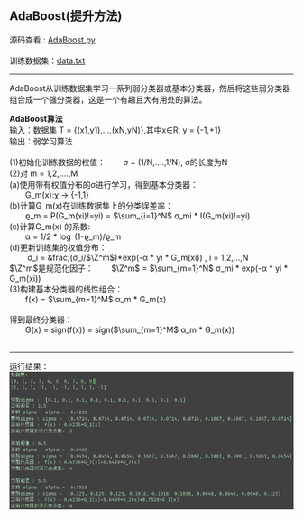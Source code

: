 ## AdaBoost(提升方法)

源码查看 : [AdaBoost.py](AdaBoost.py) <br>
<br>
训练数据集：[data.txt](data.txt)<br>

***

AdaBoost从训练数据集学习一系列弱分类器或基本分类器，然后将这些弱分类器组合成一个强分类器，这是一个有趣且大有用处的算法。<br>

**AdaBoost算法**<br>
输入：数据集 T = {(x1,y1),...,(xN,yN)},其中x&in;R, y = {-1,+1}<br>
输出：弱学习算法<br><br>
(1)初始化训练数据的权值：
&emsp;&emsp;&sigma; = (1/N,....,1/N), &sigma;的长度为N<br>
(2)对 m = 1,2,....,M<br>
(a)使用带有权值分布的&sigma;进行学习，得到基本分类器：<br>
&emsp;&emsp;G_m(x):&chi; -> {-1,1}<br>
(b)计算G_m(x)在训练数据集上的分类误差率：<br>
&emsp;&emsp;&varrho;_m = P(G_m(xi)!=yi) = $\sum_{i=1}^N$ &sigma;_mi * I(G_m(xi)!=yi) <br>
(c)计算G_m(x) 的系数:<br>
&emsp;&emsp;&alpha; = 1/2 * $\log$ (1-&varrho;_m)/&varrho;_m <br>
(d)更新训练集的权值分布：<br>
&emsp;&emsp; &sigma;_i = &frac;(&sigma;_i/$\Z^m$)*exp(-&alpha; * yi * G_m(xi)) , i = 1,2,...,N <br>
$\Z^m$是规范化因子：
&emsp;&emsp;$\Z^m$ = $\sum_{m=1}^N$ &sigma;_mi * exp(-&alpha; * yi * G_m(xi)) <br>
(3)构建基本分类器的线性组合：<br>
&emsp;&emsp;f(x) = $\sum_{m=1}^M$ &alpha;_m * G_m(x) <br>
<br>
得到最终分类器：<br>
&emsp;&emsp;G(x) = sign(f(x)) = sign($\sum_{m=1}^M$ &alpha;_m * G_m(x)) <br>
<br>

***
运行结果：
![result](imgs/result.png)
